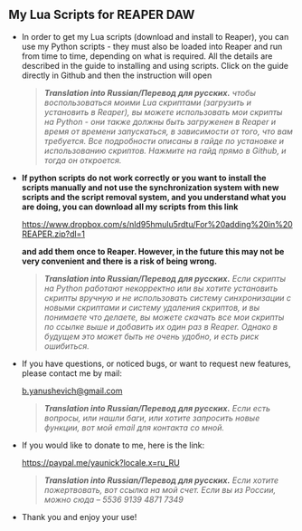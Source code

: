 ## My Lua Scripts for REAPER DAW

- In order to get my Lua scripts (download and install to Reaper), you can use my Python scripts - 
  they must also be loaded into Reaper and run from time to time, 
  depending on what is required. All the details are described in the guide to installing and using scripts. Click on the guide directly in Github and then the instruction will open

  > ***Translation into Russian/Перевод для русских.** чтобы воспользоваться моими Lua скриптами (загрузить и установить в Reaper), вы можете использовать мои скрипты на Python - они также должны быть загруженен в Reaper и время от времени запускаться, в зависимости от того, что вам требуется. Все подробности описаны в гайде по установке и использованию скриптов. Нажмите на гайд прямо в Github, и тогда он откроется.* 

- **If python scripts do not work correctly or you want to install the scripts manually and not use the synchronization system with new scripts and the script removal system, and you understand what you are doing, you can download all my scripts from this link**
 
  https://www.dropbox.com/s/nld95hmulu5rdtu/For%20adding%20in%20REAPER.zip?dl=1 
  
  **and add them once to Reaper. However, in the future this may not be very convenient and there is a risk of being wrong.**

  > ***Translation into Russian/Перевод для русских.** Если скрипты на Python работают некорректно или вы хотите установить скрипты вручную и не использовать систему синхронизации с новыми скриптами и систему удаления скриптов, и вы понимаете что делаете, вы можете скачать все мои скрипты по ссылке выше и добавить их один раз в Reaper. Однако в будущем это может быть не очень удобно, и есть риск ошибиться.* 

- If you have questions, or noticed bugs, or want to request new features, please contact me by mail:

  b.yanushevich@gmail.com

  > ***Translation into Russian/Перевод для русских.** Если есть вопросы, или нашли баги, или хотите запросить новые функции, вот мой email для контакта со мной.* 


- If you would like to donate to me, here is the link:

  https://paypal.me/yaunick?locale.x=ru_RU

  > ***Translation into Russian/Перевод для русских.** Если хотите пожертвовать, вот ссылка на мой счет. Если вы из России, можно сюда – 5536 9139 4871 7349*

- Thank you and enjoy your use!
